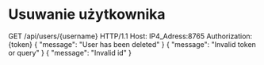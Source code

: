 # Usuwanie użytkownika

<api-endpoint openapi-path="./../openapi.yaml" endpoint="/users/{id}" method="delete">
<request>
<sample title="HTTP">
    GET /api/users/{username} HTTP/1.1
    Host: IP4_Adress:8765
    Authorization: {token}
</sample>
</request>
<response type="200">
<sample>
{
    "message": "User has been deleted"
}
</sample>
</response>
<response type="400">
<sample>
{
    "message": "Invalid token or query"
}
</sample>
</response>
<response type="404">
<sample>
{
    "message": "Invalid id"
}
</sample>
</response>
</api-endpoint>
